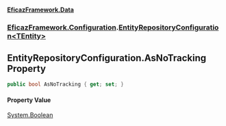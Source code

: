 #### [EficazFramework.Data](EficazFrameworkData.md 'EficazFramework Data')
### [EficazFramework.Configuration](EficazFrameworkData.md#EficazFramework.Configuration 'EficazFramework.Configuration').[EntityRepositoryConfiguration&lt;TEntity&gt;](EficazFramework.Configuration/EntityRepositoryConfiguration_TEntity_.md 'EficazFramework.Configuration.EntityRepositoryConfiguration<TEntity>')

## EntityRepositoryConfiguration<TEntity>.AsNoTracking Property

```csharp
public bool AsNoTracking { get; set; }
```

#### Property Value
[System.Boolean](https://docs.microsoft.com/en-us/dotnet/api/System.Boolean 'System.Boolean')
